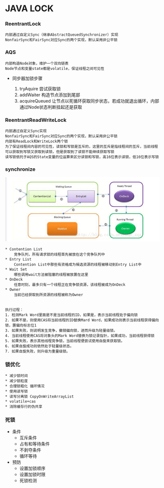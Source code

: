 # JAVA LOCK

### ReentrantLock

    内部通过自定义Sync（继承AbstractQueuedSynchronizer）实现
    NonfairSync和FairSync对应Sync的两个实现，默认采用非公平锁
    
### AQS

    内部构造Node对象，维护一个双向链表
    Node节点和变量state都是volatile，保证线程之间可见性
    
* 同步器加锁步骤
    
    1. tryAquire 尝试获取锁
    2. addWaiter 构造节点添加到尾部
    3. acquireQueued 让节点以死循环获取同步状态，若成功就退出循环，内部通过Node状态判断挂起还是获取
    
### ReentrantReadWriteLock

    内部通过自定义Sync实现
    NonfairSync和FairSync对应Sync的两个实现，默认采用非公平锁
    内部有ReadLock和WriteLock两个锁
    为了保证线程间内容的可见性，读锁和写锁是互斥的，这里的互斥是指线程间的互斥，当前线程可以获取到写锁又获取到读锁，但是获取到了读锁不能继续获取写锁
    读写锁依托于AQS的State变量的位运算来区分读锁和写锁，高16位表示读锁，低16位表示写锁
    
### synchronize

![](synchronize.png)

    * Contention List 
        竞争队列，所有请求锁的线程首先被放在这个竞争队列中
    * Entry List 
        Contention List中那些有资格成为候选资源的线程被移动到Entry List中
    * Wait Set
        哪些调用wait方法被阻塞的线程被放置在这里
    * OnDeck
        任意时刻，最多只有一个线程正在竞争锁资源，该线程被成为OnDeck
    * Owner
        当前已经获取到所资源的线程被称为Owner
        
        
    执行过程： 
    1. 检测Mark Word里面是不是当前线程的ID，如果是，表示当前线程处于偏向锁 
    2. 如果不是，则使用CAS将当前线程的ID替换Mard Word，如果成功则表示当前线程获得偏向锁，置偏向标志位1 
    3. 如果失败，则说明发生竞争，撤销偏向锁，进而升级为轻量级锁。 
    4. 当前线程使用CAS将对象头的Mark Word替换为锁记录指针，如果成功，当前线程获得锁 
    5. 如果失败，表示其他线程竞争锁，当前线程便尝试使用自旋来获取锁。 
    6. 如果自旋成功则依然处于轻量级状态。 
    7. 如果自旋失败，则升级为重量级锁。
    
### 锁优化

    * 减少锁时间
    * 减少锁粒度
    * 合理锁粗化 循环情况
    * 使用读写锁
    * 读写分离锁 CopyOnWriteArrayList
    * volatile+cas
    * 消除缓存行的伪共享
    
### 死锁
* 条件
    * 互斥条件
    * 占有和等待条件
    * 不剥夺条件
    * 循环等待
* 预防
    * 设置加锁顺序
    * 设置加锁时限
    * 死锁检测